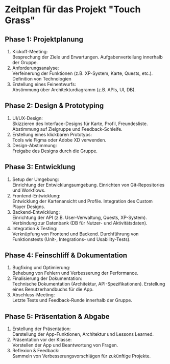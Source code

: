 # Zeitplan für das Projekt "Touch Grass"


## Phase 1: Projektplanung

1. Kickoff-Meeting:\
    Besprechung der Ziele und Erwartungen.
    Aufgabenverteilung innerhalb der Gruppe.
2. Anforderungsanalyse:\
    Verfeinerung der Funktionen (z.B. XP-System, Karte, Quests, etc.).
    Definition von Technologien 
3. Erstellung eines Feinentwurfs:\
    Abstimmung über Architekturdiagramm (z.B. APIs, UI, DB).

## Phase 2: Design & Prototyping

1. UI/UX-Design:\
    Skizzieren des Interface-Designs für Karte, Profil, Freundesliste.
    Abstimmung auf Zielgruppe und Feedback-Schleife.
2. Erstellung eines klickbaren Prototyps:\
    Tools wie Figma oder Adobe XD verwenden.
3. Design-Abstimmung:\
    Freigabe des Designs durch die Gruppe.

## Phase 3: Entwicklung

1. Setup der Umgebung:\
    Einrichtung der Entwicklungsumgebung.
    Einrichten von Git-Repositories und Workflows.
2. Frontend-Entwicklung:\
    Entwicklung der Kartenansicht und Profile.
    Integration des Custom Player Designs.
3. Backend-Entwicklung:\
    Einrichtung der API (z.B. User-Verwaltung, Quests, XP-System).
    Verbindung zur Datenbank (DB für Nutzer- und Aktivitätsdaten).
4. Integration & Testing:\
    Verknüpfung von Frontend und Backend.
    Durchführung von Funktionstests (Unit-, Integrations- und Usability-Tests).

## Phase 4: Feinschliff & Dokumentation

1. Bugfixing und Optimierung:\
    Behebung von Fehlern und Verbesserung der Performance.
2. Finalisierung der Dokumentation:\
    Technische Dokumentation (Architektur, API-Spezifikationen).
    Erstellung eines Benutzerhandbuchs für die App.
3. Abschluss-Meeting:\
    Letzte Tests und Feedback-Runde innerhalb der Gruppe.

## Phase 5: Präsentation & Abgabe

1. Erstellung der Präsentation:\
    Darstellung der App-Funktionen, Architektur und Lessons Learned.
2. Präsentation vor der Klasse:\
    Vorstellen der App und Beantwortung von Fragen.
3. Reflexion & Feedback:\
    Sammeln von Verbesserungsvorschlägen für zukünftige Projekte.

